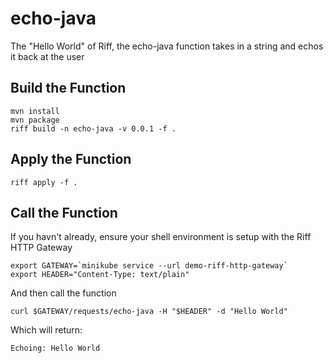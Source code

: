 echo-java
===

The "Hello World" of Riff, the echo-java function takes in a string and echos it back at the user

Build the Function
---
```
mvn install
mvn package
riff build -n echo-java -v 0.0.1 -f .
```

Apply the Function
---
```
riff apply -f .
```

Call the Function
---
If you havn't already, ensure your shell environment is setup with the Riff HTTP Gateway
```
export GATEWAY=`minikube service --url demo-riff-http-gateway`
export HEADER="Content-Type: text/plain"
```

And then call the function
```
curl $GATEWAY/requests/echo-java -H "$HEADER" -d "Hello World"
```

Which will return:
```
Echoing: Hello World
```